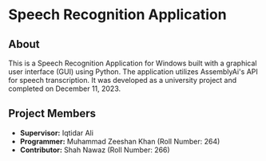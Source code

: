 # Speech Recognition Application

## About

This is a Speech Recognition Application for Windows built with a graphical user interface (GUI) using Python. The application utilizes AssemblyAi's API for speech transcription. It was developed as a university project and completed on December 11, 2023.

## Project Members

- **Supervisor:** Iqtidar Ali
- **Programmer:** Muhammad Zeeshan Khan (Roll Number: 264)
- **Contributor:** Shah Nawaz (Roll Number: 266)
